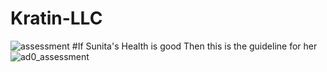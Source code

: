 # Kratin-LLC
![assessment](https://user-images.githubusercontent.com/70567857/120910764-38348d80-c69f-11eb-9929-e519ea754982.png)
#If Sunita's Health is good Then this is the guideline for her
![ad0_assessment](https://user-images.githubusercontent.com/70567857/120910802-92355300-c69f-11eb-9623-f10c4655b697.png)


